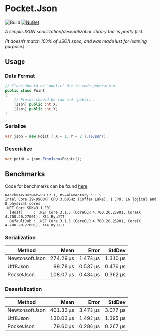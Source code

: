 # Pocket.Json

![Build](https://github.com/JoshuaLight/pocket.json/workflows/Build/badge.svg)
[![NuGet](https://img.shields.io/nuget/v/Pocket.Json.svg)](https://www.nuget.org/packages/Pocket.Json)


_A simple JSON serialization/deserialization library that is pretty fast._

_(It doesn't match 100% of JSON spec, and was made just for learning purpose.)_

## Usage
### Data Format
```c#
// Class should be `public` due to code generation.
public class Point
{
    // Fields should be raw and `public`.
    [Json] public int X;
    [Json] public int Y;
}
```

### Serialize
```c#
var json = new Point { X = 1, Y = 2 }.ToJson();
```

### Deserialize
```c#
var point = json.FromJson<Point>();
```

## Benchmarks
Code for benchmarks can be found [here](https://github.com/JoshuaLight/Pocket.Json/blob/master/src/Benchmarks/Program.cs).
```
BenchmarkDotNet=v0.12.1, OS=elementary 5.1.5
Intel Core i9-9900KF CPU 3.60GHz (Coffee Lake), 1 CPU, 16 logical and 8 physical cores
.NET Core SDK=3.1.301
  [Host]     : .NET Core 3.1.5 (CoreCLR 4.700.20.26901, CoreFX 4.700.20.27001), X64 RyuJIT
  DefaultJob : .NET Core 3.1.5 (CoreCLR 4.700.20.26901, CoreFX 4.700.20.27001), X64 RyuJIT
```

### Serialization
|         Method |      Mean |    Error |   StdDev |
|--------------- |----------:|---------:|---------:|
| NewtonsoftJson | 274.29 μs | 1.478 μs | 1.310 μs |
|       Utf8Json |  99.78 μs | 0.537 μs | 0.476 μs |
|     PocketJson | 108.07 μs | 0.434 μs | 0.362 μs |

### Deserialization
|         Method |      Mean |    Error |   StdDev |
|--------------- |----------:|---------:|---------:|
| NewtonsoftJson | 401.33 μs | 3.472 μs | 3.077 μs |
|       Utf8Json | 130.03 μs | 1.492 μs | 1.395 μs |
|     PocketJson |  79.60 μs | 0.286 μs | 0.267 μs |
